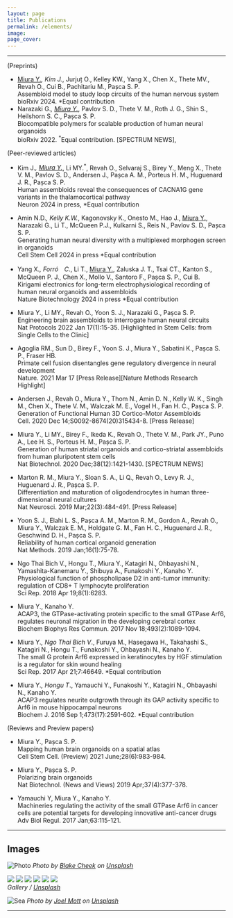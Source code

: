 ```yaml
---
layout: page
title: Publications
permalink: /elements/
image:
page_cover:
---
```

***
(Preprints)

* <ins>Miura Y.</ins><sup>*</sup>, Kim J.<sup>*</sup>, Jurjuț O., Kelley KW., Yang X., Chen X., Thete MV., Revah O., Cui B., Pachitariu M., Pașca S. P.<br>
Assembloid model to study loop circuits of the human nervous system<br>
bioRxiv 2024. *Equal contribution
* Narazaki G.<sup>*</sup>, <ins>Miura Y.</ins><sup>*</sup>, Pavlov S. D., Thete V. M., Roth J. G., Shin S., Heilshorn S. C., Pașca S. P.<br>
Biocompatible polymers for scalable production of human neural organoids<br>
bioRxiv 2022. <sup>*</sup>Equal contribution. [SPECTRUM NEWS], 

(Peer-reviewed articles)
* Kim J.<sup>*</sup>, <ins>Miura Y.</ins><sup>*</sup>, Li MY.<sup>*</sup>, Revah O., Selvaraj S., Birey Y., Meng X., Thete V. M., Pavlov S. D., Andersen J., Pașca A. M., Porteus H. M., Huguenard J. R., Pașca S. P.<br>
Human assembloids reveal the consequences of CACNA1G gene variants in the thalamocortical pathway<br>
Neuron 2024 in press, *Equal contribution

* Amin N.D.*, Kelly K.W.*, Kagonovsky K., Onesto M., Hao J., <ins>Miura Y.</ins>, Narazaki G., Li T., McQueen P.J., Kulkarni S., Reis N., Pavlov S. D., Pașca S. P.<br>
Generating human neural diversity with a multiplexed morphogen screen in organoids<br>
Cell Stem Cell 2024 in press *Equal contribution

* Yang X.*, Forró　C*., Li T., <ins>Miura Y.</ins>, Zaluska J. T., Tsai CT., Kanton S., McQueen P. J., Chen X., Mollo V., Santoro F., Pașca S. P., Cui B.<br>
Kirigami electronics for long-term electrophysiological recording of human neural organoids and assembloids<br>
Nature Biotechnology 2024 in press *Equal contribution

* Miura Y., Li MY., Revah O., Yoon S. J., Narazaki G., Pașca S. P.<br>
Engineering brain assembloids to interrogate human neural circuits<br>
Nat Protocols 2022 Jan 17(1):15-35. [Highlighted in Stem Cells: from Single Cells to the Clinic]

* Agoglia RM., Sun D., Birey F., Yoon S. J., Miura Y., Sabatini K., Pașca S. P., Fraser HB.<br>
Primate cell fusion disentangles gene regulatory divergence in neural development<br>
Nature. 2021 Mar 17 [Press Release][Nature Methods Research Highlight]

* Andersen J., Revah O., Miura Y., Thom N., Amin D. N., Kelly W. K., Singh M., Chen X., Thete V. M., Walczak M. E., Vogel H., Fan H. C., Pașca S. P.<br>
Generation of Functional Human 3D Cortico-Motor Assembloids<br>
Cell. 2020 Dec 14;S0092-8674(20)315434-8. [Press Release]

* Miura Y., Li MY., Birey F., Ikeda K., Revah O., Thete V. M., Park JY., Puno A., Lee H. S., Porteus H. M., Pașca S. P.<br>
Generation of human striatal organoids and cortico-striatal assembloids from human pluripotent stem cells<br>
Nat Biotechnol. 2020 Dec;38(12):1421-1430. [SPECTRUM NEWS]

* Marton R. M., Miura Y., Sloan S. A., Li Q., Revah O., Levy R. J., Huguenard J. R., Pașca S. P.<br>
Differentiation and maturation of oligodendrocytes in human three-dimensional neural cultures<br>
Nat Neurosci. 2019 Mar;22(3):484-491. [Press Release]

* Yoon S. J., Elahi L. S., Pașca A. M., Marton R. M., Gordon A., Revah O., Miura Y., Walczak E. M., Holdgate G. M., Fan H. C., Huguenard J. R., Geschwind D. H., Pașca S. P.<br>
Reliability of human cortical organoid generation<br>
Nat Methods. 2019 Jan;16(1):75-78.

* Ngo Thai Bich V., Hongu T., Miura Y., Katagiri N., Ohbayashi N., Yamashita-Kanemaru Y., Shibuya A., Funakoshi Y., Kanaho Y.<br>
Physiological function of phospholipase D2 in anti-tumor immunity: regulation of CD8+ T lymphocyte proliferation<br>
Sci Rep. 2018 Apr 19;8(1):6283.

* Miura Y., Kanaho Y.<br>
ACAP3, the GTPase-activating protein specific to the small GTPase Arf6, regulates neuronal migration in the developing cerebral cortex<br>
Biochem Biophys Res Commun. 2017 Nov 18;493(2):1089-1094.

* Miura Y.*, Ngo Thai Bich V*., Furuya M., Hasegawa H., Takahashi S., Katagiri N., Hongu T., Funakoshi Y., Ohbayashi N., Kanaho Y.<br>
The small G protein Arf6 expressed in keratinocytes by HGF stimulation is a regulator for skin wound healing<br>
Sci Rep. 2017 Apr 21;7:46649. *Equal contribution

* Miura Y.*, Hongu T*., Yamauchi Y., Funakoshi Y., Katagiri N., Ohbayashi N., Kanaho Y.<br>
ACAP3 regulates neurite outgrowth through its GAP activity specific to Arf6 in mouse hippocampal neurons<br>
Biochem J. 2016 Sep 1;473(17):2591-602. *Equal contribution

(Reviews and Preview papers)

* Miura Y., Pașca S. P.<br>
Mapping human brain organoids on a spatial atlas<br>
Cell Stem Cell. (Preview) 2021 June;28(6):983-984.

* Miura Y., Pașca S. P.<br>
Polarizing brain organoids<br>
Nat Biotechnol. (News and Views) 2019 Apr;37(4):377-378.

* Yamauchi Y, Miura Y., Kanaho Y.<br>
Machineries regulating the activity of the small GTPase Arf6 in cancer cells are potential targets for developing innovative anti-cancer drugs<br>
Adv Biol Regul. 2017 Jan;63:115-121.

***

## Images

![Photo](/images/12-1.jpg#wide)
*Photo by [Blake Cheek](https://unsplash.com/photos/SiwWqSe8qrs) on [Unsplash](https://unsplash.com/)*

<div class="page__gallery__wrapper">
  <div class="page__gallery__images">
    <img src="/images/memories-1.jpg" loading="lazy">
    <img src="/images/memories-2.jpg" loading="lazy">
    <img src="/images/memories-3.jpg" loading="lazy">
    <img src="/images/memories-4.jpg" loading="lazy">
    <img src="/images/memories-5.jpg" loading="lazy">
    <img src="/images/memories-6.jpg" loading="lazy">
  </div>
  <em>Gallery / <a href="https://unsplash.com/" target="_blank">Unsplash</a></em>
</div>

![Sea](/images/memories-9.jpg)
*Photo by [Joel Mott](https://unsplash.com/photos/ImHttRUM2jE) on [Unsplash](https://unsplash.com/)*

***
